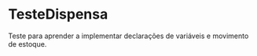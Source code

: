 # TesteDispensa
Teste para aprender a implementar declarações de variáveis e movimento de estoque. 
